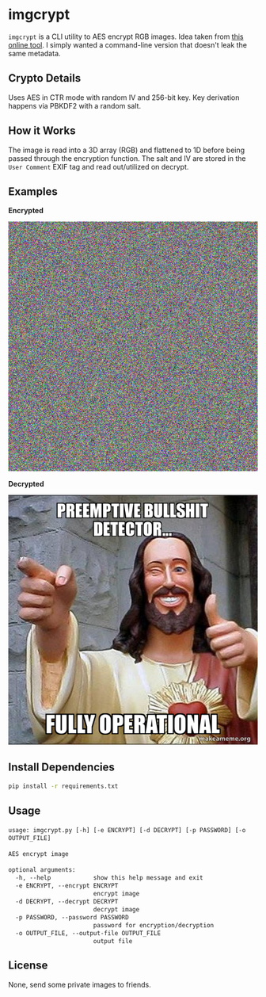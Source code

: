 # imgcrypt

`imgcrypt` is a CLI utility to AES encrypt RGB images. Idea taken from [this online tool](https://encrypt.imageonline.co/).
I simply wanted a command-line version that doesn't leak the same metadata.

## Crypto Details

Uses AES in CTR mode with random IV and 256-bit key. Key derivation happens via PBKDF2 with a random salt.

## How it Works

The image is read into a 3D array (RGB) and flattened to 1D before being passed through the encryption function.
The salt and IV are stored in the `User Comment` EXIF tag and read out/utilized on decrypt.

## Examples

**Encrypted**

![](examples/encrypted.png) 

**Decrypted**

![](examples/decrypted.png)

## Install Dependencies

```bash
pip install -r requirements.txt
```

## Usage

```
usage: imgcrypt.py [-h] [-e ENCRYPT] [-d DECRYPT] [-p PASSWORD] [-o OUTPUT_FILE]

AES encrypt image

optional arguments:
  -h, --help            show this help message and exit
  -e ENCRYPT, --encrypt ENCRYPT
                        encrypt image
  -d DECRYPT, --decrypt DECRYPT
                        decrypt image
  -p PASSWORD, --password PASSWORD
                        password for encryption/decryption
  -o OUTPUT_FILE, --output-file OUTPUT_FILE
                        output file
```

## License

None, send some private images to friends.